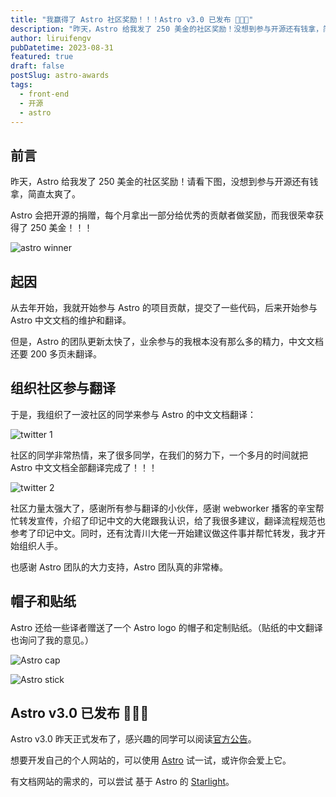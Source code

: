 ```yaml
---
title: "我赢得了 Astro 社区奖励！！！Astro v3.0 已发布 🚀🚀🚀"
description: "昨天，Astro 给我发了 250 美金的社区奖励！没想到参与开源还有钱拿，简直太爽了。"
author: liruifengv
pubDatetime: 2023-08-31
featured: true
draft: false
postSlug: astro-awards
tags:
  - front-end
  - 开源
  - astro
---
```


## 前言

昨天，Astro 给我发了 250 美金的社区奖励！请看下图，没想到参与开源还有钱拿，简直太爽了。

Astro 会把开源的捐赠，每个月拿出一部分给优秀的贡献者做奖励，而我很荣幸获得了 250 美金！！！

![astro winner](https://bucket.liruifengv.com/astro-awards/winner.png)

## 起因

从去年开始，我就开始参与 Astro 的项目贡献，提交了一些代码，后来开始参与 Astro 中文文档的维护和翻译。

但是，Astro 的团队更新太快了，业余参与的我根本没有那么多的精力，中文文档还要 200 多页未翻译。

## 组织社区参与翻译

于是，我组织了一波社区的同学来参与 Astro 的中文文档翻译：

![twitter 1](https://bucket.liruifengv.com/astro-awards/x1.jpg)

社区的同学非常热情，来了很多同学，在我们的努力下，一个多月的时间就把 Astro 中文文档全部翻译完成了！！！

![twitter 2](https://bucket.liruifengv.com/astro-awards/x2.jpg)

社区力量太强大了，感谢所有参与翻译的小伙伴，感谢 webworker 播客的辛宝帮忙转发宣传，介绍了印记中文的大佬跟我认识，给了我很多建议，翻译流程规范也参考了印记中文。同时，还有沈青川大佬一开始建议做这件事并帮忙转发，我才开始组织人手。

也感谢 Astro 团队的大力支持，Astro 团队真的非常棒。

## 帽子和贴纸

Astro 还给一些译者赠送了一个 Astro logo 的帽子和定制贴纸。（贴纸的中文翻译也询问了我的意见。）

![Astro cap](https://bucket.liruifengv.com/astro-awards/cap.jpg)

![Astro stick](https://bucket.liruifengv.com/astro-awards/stick.jpg)

## Astro v3.0 已发布 🚀🚀🚀

Astro v3.0 昨天正式发布了，感兴趣的同学可以阅读[官方公告](https://astro.build/blog/astro-3/)。

想要开发自己的个人网站的，可以使用 [Astro](https://docs.astro.build/zh-cn/getting-started/) 试一试，或许你会爱上它。

有文档网站的需求的，可以尝试 基于 Astro 的 [Starlight](https://starlight.astro.build/)。
